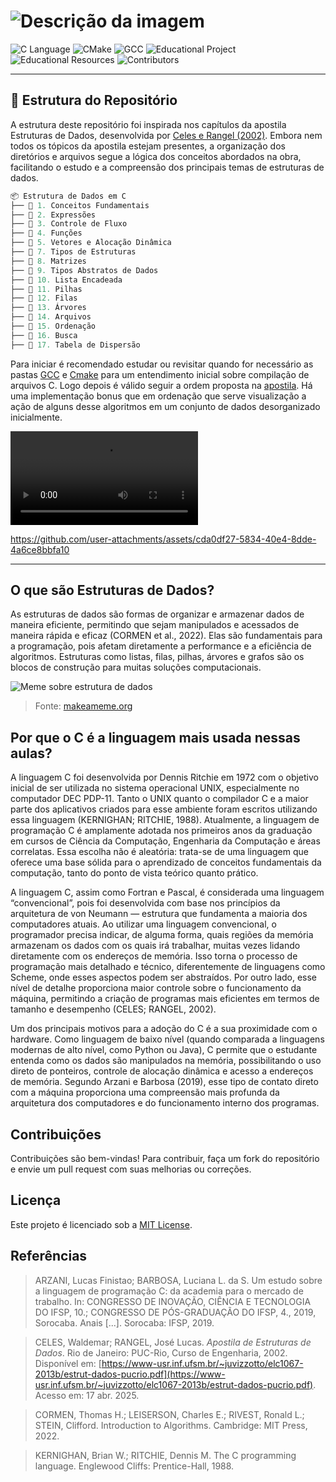 # ![Descrição da imagem](Imagens/figlandingpage.png)

![C Language](https://img.shields.io/badge/LANGUAGE-C-blue)
![CMake](https://img.shields.io/badge/CMake-Yes-blue?style=flat&logo=cmake)
![GCC](https://img.shields.io/badge/Compiler-GCC-blue?style=flat&logo=gcc)
![Educational Project](https://img.shields.io/badge/Project-Educational-blue?style=flat&logo=github)
![Educational Resources](https://img.shields.io/badge/Resources-Educational-green?style=flat&logo=github)
![Contributors](https://img.shields.io/badge/Contributors-Students-yellow?style=flat&logo=github)

---

## 📁 Estrutura do Repositório

A estrutura deste repositório foi inspirada nos capítulos da apostila Estruturas de Dados, desenvolvida por [Celes e Rangel (2002)](https://www-usr.inf.ufsm.br/~juvizzotto/elc1067-2013b/estrut-dados-pucrio.pdf). Embora nem todos os tópicos da apostila estejam presentes, a organização dos diretórios e arquivos segue a lógica dos conceitos abordados na obra, facilitando o estudo e a compreensão dos principais temas de estruturas de dados.

```c
📦 Estrutura de Dados em C
├── 📂 1. Conceitos Fundamentais
├── 📂 2. Expressões
├── 📂 3. Controle de Fluxo
├── 📂 4. Funções
├── 📂 5. Vetores e Alocação Dinâmica
├── 📂 7. Tipos de Estruturas 
├── 📂 8. Matrizes
├── 📂 9. Tipos Abstratos de Dados
├── 📂 10. Lista Encadeada
├── 📂 11. Pilhas
├── 📂 12. Filas
├── 📂 13. Árvores
├── 📂 14. Arquivos
├── 📂 15. Ordenação
├── 📂 16. Busca
├── 📂 17. Tabela de Dispersão
```

Para iniciar é recomendado estudar ou revisitar quando for necessário as pastas [GCC](GCC) e [Cmake](CMAKE) para um entendimento inicial sobre compilação de arquivos C. Logo depois é válido seguir a ordem proposta na [apostila](https://www-usr.inf.ufsm.br/~juvizzotto/elc1067-2013b/estrut-dados-pucrio.pdf). Há uma implementação bonus que em ordenação que serve visualização a ação de alguns desse algoritmos em um conjunto de dados desorganizado inicialmente.

![🎥 Clique para assistir à demonstração](visualizaOrden.mp4)

https://github.com/user-attachments/assets/cda0df27-5834-40e4-8dde-4a6ce8bbfa10

---

## O que são Estruturas de Dados?

As estruturas de dados são formas de organizar e armazenar dados de maneira eficiente, permitindo que sejam manipulados e acessados de maneira rápida e eficaz (CORMEN et al., 2022). Elas são fundamentais para a programação, pois afetam diretamente a performance e a eficiência de algoritmos. Estruturas como listas, filas, pilhas, árvores e grafos são os blocos de construção para muitas soluções computacionais.

![Meme sobre estrutura de dados](https://media.makeameme.org/created/data-structure-data.jpg)

> Fonte: [makeameme.org](https://makeameme.org/meme/data-structure-data)

## Por que o C é a linguagem mais usada nessas aulas?

A linguagem C foi desenvolvida por Dennis Ritchie em 1972 com o objetivo inicial de ser utilizada no sistema operacional UNIX, especialmente no computador DEC PDP-11. Tanto o UNIX quanto o compilador C e a maior parte dos aplicativos criados para esse ambiente foram escritos utilizando essa linguagem (KERNIGHAN; RITCHIE, 1988). Atualmente, a linguagem de programação C é amplamente adotada nos primeiros anos da graduação em cursos de Ciência da Computação, Engenharia da Computação e áreas correlatas. Essa escolha não é aleatória: trata-se de uma linguagem que oferece uma base sólida para o aprendizado de conceitos fundamentais da computação, tanto do ponto de vista teórico quanto prático.

A linguagem C, assim como Fortran e Pascal, é considerada uma linguagem “convencional”, pois foi desenvolvida com base nos princípios da arquitetura de von Neumann — estrutura que fundamenta a maioria dos computadores atuais. Ao utilizar uma linguagem convencional, o programador precisa indicar, de alguma forma, quais regiões da memória armazenam os dados com os quais irá trabalhar, muitas vezes lidando diretamente com os endereços de memória. Isso torna o processo de programação mais detalhado e técnico, diferentemente de linguagens como Scheme, onde esses aspectos podem ser abstraídos. Por outro lado, esse nível de detalhe proporciona maior controle sobre o funcionamento da máquina, permitindo a criação de programas mais eficientes em termos de tamanho e desempenho (CELES; RANGEL, 2002).

Um dos principais motivos para a adoção do C é a sua proximidade com o hardware. Como linguagem de baixo nível (quando comparada a linguagens modernas de alto nível, como Python ou Java), C permite que o estudante entenda como os dados são manipulados na memória, possibilitando o uso direto de ponteiros, controle de alocação dinâmica e acesso a endereços de memória. Segundo Arzani e Barbosa (2019), esse tipo de contato direto com a máquina proporciona uma compreensão mais profunda da arquitetura dos computadores e do funcionamento interno dos programas.

## Contribuições

Contribuições são bem-vindas! Para contribuir, faça um fork do repositório e envie um pull request com suas melhorias ou correções.

## Licença

Este projeto é licenciado sob a [MIT License](LICENSE.md).

## **Referências**  

> ARZANI, Lucas Finistao; BARBOSA, Luciana L. da S. Um estudo sobre a linguagem de programação C: da academia para o mercado de trabalho. In: CONGRESSO DE INOVAÇÃO, CIÊNCIA E TECNOLOGIA DO IFSP, 10.; CONGRESSO DE PÓS-GRADUAÇÃO DO IFSP, 4., 2019, Sorocaba. Anais [...]. Sorocaba: IFSP, 2019.

> CELES, Waldemar; RANGEL, José Lucas. *Apostila de Estruturas de Dados*. Rio de Janeiro: PUC-Rio, Curso de Engenharia, 2002. Disponível em: [https://www-usr.inf.ufsm.br/~juvizzotto/elc1067-2013b/estrut-dados-pucrio.pdf](https://www-usr.inf.ufsm.br/~juvizzotto/elc1067-2013b/estrut-dados-pucrio.pdf). Acesso em: 17 abr. 2025.

> CORMEN, Thomas H.; LEISERSON, Charles E.; RIVEST, Ronald L.; STEIN, Clifford. Introduction to Algorithms. Cambridge: MIT Press, 2022.

> KERNIGHAN, Brian W.; RITCHIE, Dennis M. The C programming language. Englewood Cliffs: Prentice-Hall, 1988.
